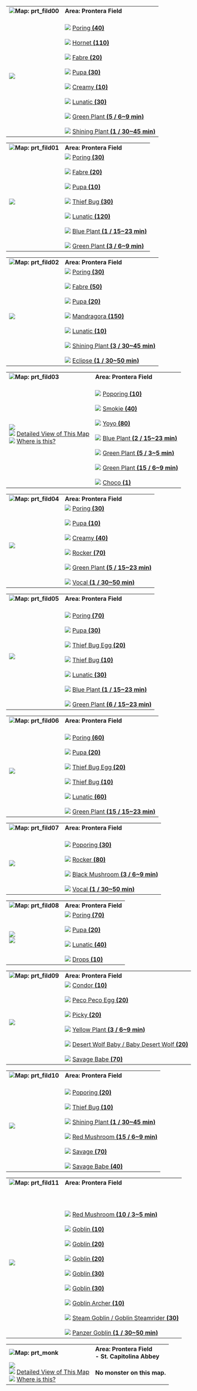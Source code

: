 |                                                                    |                                                                                                                                                                                                                                                                                                                                                                                                                                                                                                                                                                                                                                                                                                                                                                                                                                                                                                                                                                                                                                                                                                                                              |
| ------------------------------------------------------------------ | -------------------------------------------------------------------------------------------------------------------------------------------------------------------------------------------------------------------------------------------------------------------------------------------------------------------------------------------------------------------------------------------------------------------------------------------------------------------------------------------------------------------------------------------------------------------------------------------------------------------------------------------------------------------------------------------------------------------------------------------------------------------------------------------------------------------------------------------------------------------------------------------------------------------------------------------------------------------------------------------------------------------------------------------------------------------------------------------------------------------------------------------- |
| ![](https://ratemyserver.net/images/circle.gif)**Map: prt_fild00** | **Area: Prontera Field**                                                                                                                                                                                                                                                                                                                                                                                                                                                                                                                                                                                                                                                                                                                                                                                                                                                                                                                                                                                                                                                                                                                     |
| ![](https://file5s.ratemyserver.net/maps/prt_fild00.gif)           | <br> ![](https://ratemyserver.net/images/bu2.gif) [Poring **(**40**)**](https://ratemyserver.net/index.php?page=mob_db&mob_id=1002)<br><br>![](https://ratemyserver.net/images/bu2.gif) [Hornet **(**110**)**](https://ratemyserver.net/index.php?page=mob_db&mob_id=1004)<br><br>![](https://ratemyserver.net/images/bu2.gif) [Fabre **(**20**)**](https://ratemyserver.net/index.php?page=mob_db&mob_id=1007)<br><br>![](https://ratemyserver.net/images/bu2.gif) [Pupa **(**30**)**](https://ratemyserver.net/index.php?page=mob_db&mob_id=1008)<br><br>![](https://ratemyserver.net/images/bu2.gif) [Creamy **(**10**)**](https://ratemyserver.net/index.php?page=mob_db&mob_id=1018)<br><br>![](https://ratemyserver.net/images/bu2.gif) [Lunatic **(**30**)**](https://ratemyserver.net/index.php?page=mob_db&mob_id=1063)<br><br>![](https://ratemyserver.net/images/bu2.gif) [Green Plant **(**5 / 6~9 min**)**](https://ratemyserver.net/index.php?page=mob_db&mob_id=1080)<br><br>![](https://ratemyserver.net/images/bu2.gif) [Shining Plant **(**1 / 30~45 min**)**](https://ratemyserver.net/index.php?page=mob_db&mob_id=1083) |

  

|                                                                    |                                                                                                                                                                                                                                                                                                                                                                                                                                                                                                                                                                                                                                                                                                                                                                                                                                                                                                                                                                                                   |
| ------------------------------------------------------------------ | ------------------------------------------------------------------------------------------------------------------------------------------------------------------------------------------------------------------------------------------------------------------------------------------------------------------------------------------------------------------------------------------------------------------------------------------------------------------------------------------------------------------------------------------------------------------------------------------------------------------------------------------------------------------------------------------------------------------------------------------------------------------------------------------------------------------------------------------------------------------------------------------------------------------------------------------------------------------------------------------------- |
| ![](https://ratemyserver.net/images/circle.gif)**Map: prt_fild01** | **Area: Prontera Field**                                                                                                                                                                                                                                                                                                                                                                                                                                                                                                                                                                                                                                                                                                                                                                                                                                                                                                                                                                          |
| ![](https://file5s.ratemyserver.net/maps/prt_fild01.gif)  <br>     | ![](https://ratemyserver.net/images/bu2.gif) [Poring **(**30**)**](https://ratemyserver.net/index.php?page=mob_db&mob_id=1002)<br><br>![](https://ratemyserver.net/images/bu2.gif) [Fabre **(**20**)**](https://ratemyserver.net/index.php?page=mob_db&mob_id=1007)<br><br>![](https://ratemyserver.net/images/bu2.gif) [Pupa **(**10**)**](https://ratemyserver.net/index.php?page=mob_db&mob_id=1008)<br><br>![](https://ratemyserver.net/images/bu2.gif) [Thief Bug **(**30**)**](https://ratemyserver.net/index.php?page=mob_db&mob_id=1051)<br><br>![](https://ratemyserver.net/images/bu2.gif) [Lunatic **(**120**)**](https://ratemyserver.net/index.php?page=mob_db&mob_id=1063)<br><br>![](https://ratemyserver.net/images/bu2.gif) [Blue Plant **(**1 / 15~23 min**)**](https://ratemyserver.net/index.php?page=mob_db&mob_id=1079)<br><br>![](https://ratemyserver.net/images/bu2.gif) [Green Plant **(**3 / 6~9 min**)**](https://ratemyserver.net/index.php?page=mob_db&mob_id=1080) |

  

|                                                                    |                                                                                                                                                                                                                                                                                                                                                                                                                                                                                                                                                                                                                                                                                                                                                                                                                                                                                                                                                                                                     |
| ------------------------------------------------------------------ | --------------------------------------------------------------------------------------------------------------------------------------------------------------------------------------------------------------------------------------------------------------------------------------------------------------------------------------------------------------------------------------------------------------------------------------------------------------------------------------------------------------------------------------------------------------------------------------------------------------------------------------------------------------------------------------------------------------------------------------------------------------------------------------------------------------------------------------------------------------------------------------------------------------------------------------------------------------------------------------------------- |
| ![](https://ratemyserver.net/images/circle.gif)**Map: prt_fild02** | **Area: Prontera Field**                                                                                                                                                                                                                                                                                                                                                                                                                                                                                                                                                                                                                                                                                                                                                                                                                                                                                                                                                                            |
| ![](https://file5s.ratemyserver.net/maps/prt_fild02.gif)  <br>     | ![](https://ratemyserver.net/images/bu2.gif) [Poring **(**30**)**](https://ratemyserver.net/index.php?page=mob_db&mob_id=1002)<br><br>![](https://ratemyserver.net/images/bu2.gif) [Fabre **(**50**)**](https://ratemyserver.net/index.php?page=mob_db&mob_id=1007)<br><br>![](https://ratemyserver.net/images/bu2.gif) [Pupa **(**20**)**](https://ratemyserver.net/index.php?page=mob_db&mob_id=1008)<br><br>![](https://ratemyserver.net/images/bu2.gif) [Mandragora **(**150**)**](https://ratemyserver.net/index.php?page=mob_db&mob_id=1020)<br><br>![](https://ratemyserver.net/images/bu2.gif) [Lunatic **(**10**)**](https://ratemyserver.net/index.php?page=mob_db&mob_id=1063)<br><br>![](https://ratemyserver.net/images/bu2.gif) [Shining Plant **(**3 / 30~45 min**)**](https://ratemyserver.net/index.php?page=mob_db&mob_id=1083)<br><br>![](https://ratemyserver.net/images/bu2.gif) [Eclipse **(**1 / 30~50 min**)**](https://ratemyserver.net/index.php?page=mob_db&mob_id=1093) |

  

|                                                                                                                                                                                                                                                                                                                                                                  |                                                                                                                                                                                                                                                                                                                                                                                                                                                                                                                                                                                                                                                                                                                                                                                                                                                                                                                                                                                                                  |
| ---------------------------------------------------------------------------------------------------------------------------------------------------------------------------------------------------------------------------------------------------------------------------------------------------------------------------------------------------------------- | ---------------------------------------------------------------------------------------------------------------------------------------------------------------------------------------------------------------------------------------------------------------------------------------------------------------------------------------------------------------------------------------------------------------------------------------------------------------------------------------------------------------------------------------------------------------------------------------------------------------------------------------------------------------------------------------------------------------------------------------------------------------------------------------------------------------------------------------------------------------------------------------------------------------------------------------------------------------------------------------------------------------- |
| ![](https://ratemyserver.net/images/circle.gif)**Map: prt_fild03**                                                                                                                                                                                                                                                                                               | **Area: Prontera Field**                                                                                                                                                                                                                                                                                                                                                                                                                                                                                                                                                                                                                                                                                                                                                                                                                                                                                                                                                                                         |
| ![](https://file5s.ratemyserver.net/maps/prt_fild03.gif)  <br>![](https://ratemyserver.net/images/bu2.gif) [Detailed View of This Map](https://ratemyserver.net/index.php?page=npc_shop_warp&map=prt_fild03&re_mob=0)  <br>![](https://ratemyserver.net/images/bu2.gif) [Where is this?](https://ratemyserver.net/worldmap.php?selected_map=prt_fild03&re_mob=0) | <br>![](https://ratemyserver.net/images/bu2.gif) [Poporing **(**10**)**](https://ratemyserver.net/index.php?page=mob_db&mob_id=1031)<br><br>![](https://ratemyserver.net/images/bu2.gif) [Smokie **(**40**)**](https://ratemyserver.net/index.php?page=mob_db&mob_id=1056)<br><br>![](https://ratemyserver.net/images/bu2.gif) [Yoyo **(**80**)**](https://ratemyserver.net/index.php?page=mob_db&mob_id=1057)<br><br>![](https://ratemyserver.net/images/bu2.gif) [Blue Plant **(**2 / 15~23 min**)**](https://ratemyserver.net/index.php?page=mob_db&mob_id=1079)<br><br>![](https://ratemyserver.net/images/bu2.gif) [Green Plant **(**5 / 3~5 min**)**](https://ratemyserver.net/index.php?page=mob_db&mob_id=1080)<br><br>![](https://ratemyserver.net/images/bu2.gif) [Green Plant **(**15 / 6~9 min**)**](https://ratemyserver.net/index.php?page=mob_db&mob_id=1080)<br><br>![](https://ratemyserver.net/images/bu2.gif) [Choco **(**1**)**](https://ratemyserver.net/index.php?page=mob_db&mob_id=1214) |

  

|                                                                    |                                                                                                                                                                                                                                                                                                                                                                                                                                                                                                                                                                                                                                                                                                                                                                                                                                                      |
| ------------------------------------------------------------------ | ---------------------------------------------------------------------------------------------------------------------------------------------------------------------------------------------------------------------------------------------------------------------------------------------------------------------------------------------------------------------------------------------------------------------------------------------------------------------------------------------------------------------------------------------------------------------------------------------------------------------------------------------------------------------------------------------------------------------------------------------------------------------------------------------------------------------------------------------------- |
| ![](https://ratemyserver.net/images/circle.gif)**Map: prt_fild04** | **Area: Prontera Field**                                                                                                                                                                                                                                                                                                                                                                                                                                                                                                                                                                                                                                                                                                                                                                                                                             |
| ![](https://file5s.ratemyserver.net/maps/prt_fild04.gif)  <br>     | ![](https://ratemyserver.net/images/bu2.gif) [Poring **(**30**)**](https://ratemyserver.net/index.php?page=mob_db&mob_id=1002)<br><br>![](https://ratemyserver.net/images/bu2.gif) [Pupa **(**10**)**](https://ratemyserver.net/index.php?page=mob_db&mob_id=1008)<br><br>![](https://ratemyserver.net/images/bu2.gif) [Creamy **(**40**)**](https://ratemyserver.net/index.php?page=mob_db&mob_id=1018)<br><br>![](https://ratemyserver.net/images/bu2.gif) [Rocker **(**70**)**](https://ratemyserver.net/index.php?page=mob_db&mob_id=1052)<br><br>![](https://ratemyserver.net/images/bu2.gif) [Green Plant **(**5 / 15~23 min**)**](https://ratemyserver.net/index.php?page=mob_db&mob_id=1080)<br><br>![](https://ratemyserver.net/images/bu2.gif) [Vocal **(**1 / 30~50 min**)**](https://ratemyserver.net/index.php?page=mob_db&mob_id=1088) |

  

|                                                                    |                                                                                                                                                                                                                                                                                                                                                                                                                                                                                                                                                                                                                                                                                                                                                                                                                                                                                                                                                                                                                |
| ------------------------------------------------------------------ | -------------------------------------------------------------------------------------------------------------------------------------------------------------------------------------------------------------------------------------------------------------------------------------------------------------------------------------------------------------------------------------------------------------------------------------------------------------------------------------------------------------------------------------------------------------------------------------------------------------------------------------------------------------------------------------------------------------------------------------------------------------------------------------------------------------------------------------------------------------------------------------------------------------------------------------------------------------------------------------------------------------- |
| ![](https://ratemyserver.net/images/circle.gif)**Map: prt_fild05** | **Area: Prontera Field**                                                                                                                                                                                                                                                                                                                                                                                                                                                                                                                                                                                                                                                                                                                                                                                                                                                                                                                                                                                       |
| ![](https://file5s.ratemyserver.net/maps/prt_fild05.gif)  <br>     | <br>![](https://ratemyserver.net/images/bu2.gif) [Poring **(**70**)**](https://ratemyserver.net/index.php?page=mob_db&mob_id=1002)<br><br>![](https://ratemyserver.net/images/bu2.gif) [Pupa **(**30**)**](https://ratemyserver.net/index.php?page=mob_db&mob_id=1008)<br><br>![](https://ratemyserver.net/images/bu2.gif) [Thief Bug Egg **(**20**)**](https://ratemyserver.net/index.php?page=mob_db&mob_id=1048)<br><br>![](https://ratemyserver.net/images/bu2.gif) [Thief Bug **(**10**)**](https://ratemyserver.net/index.php?page=mob_db&mob_id=1051)<br><br>![](https://ratemyserver.net/images/bu2.gif) [Lunatic **(**30**)**](https://ratemyserver.net/index.php?page=mob_db&mob_id=1063)<br><br>![](https://ratemyserver.net/images/bu2.gif) [Blue Plant **(**1 / 15~23 min**)**](https://ratemyserver.net/index.php?page=mob_db&mob_id=1079)<br><br>![](https://ratemyserver.net/images/bu2.gif) [Green Plant **(**6 / 15~23 min**)**](https://ratemyserver.net/index.php?page=mob_db&mob_id=1080) |

  

|                                                                    |                                                                                                                                                                                                                                                                                                                                                                                                                                                                                                                                                                                                                                                                                                                                                                                                                                                            |
| ------------------------------------------------------------------ | ---------------------------------------------------------------------------------------------------------------------------------------------------------------------------------------------------------------------------------------------------------------------------------------------------------------------------------------------------------------------------------------------------------------------------------------------------------------------------------------------------------------------------------------------------------------------------------------------------------------------------------------------------------------------------------------------------------------------------------------------------------------------------------------------------------------------------------------------------------- |
| ![](https://ratemyserver.net/images/circle.gif)**Map: prt_fild06** | **Area: Prontera Field**                                                                                                                                                                                                                                                                                                                                                                                                                                                                                                                                                                                                                                                                                                                                                                                                                                   |
| ![](https://file5s.ratemyserver.net/maps/prt_fild06.gif)  <br>     | <br>![](https://ratemyserver.net/images/bu2.gif) [Poring **(**60**)**](https://ratemyserver.net/index.php?page=mob_db&mob_id=1002)<br><br>![](https://ratemyserver.net/images/bu2.gif) [Pupa **(**20**)**](https://ratemyserver.net/index.php?page=mob_db&mob_id=1008)<br><br>![](https://ratemyserver.net/images/bu2.gif) [Thief Bug Egg **(**20**)**](https://ratemyserver.net/index.php?page=mob_db&mob_id=1048)<br><br>![](https://ratemyserver.net/images/bu2.gif) [Thief Bug **(**10**)**](https://ratemyserver.net/index.php?page=mob_db&mob_id=1051)<br><br>![](https://ratemyserver.net/images/bu2.gif) [Lunatic **(**60**)**](https://ratemyserver.net/index.php?page=mob_db&mob_id=1063)<br><br>![](https://ratemyserver.net/images/bu2.gif) [Green Plant **(**15 / 15~23 min**)**](https://ratemyserver.net/index.php?page=mob_db&mob_id=1080) |

  

|                                                                    |                                                                                                                                                                                                                                                                                                                                                                                                                                                                                                                                                                                   |
| ------------------------------------------------------------------ | --------------------------------------------------------------------------------------------------------------------------------------------------------------------------------------------------------------------------------------------------------------------------------------------------------------------------------------------------------------------------------------------------------------------------------------------------------------------------------------------------------------------------------------------------------------------------------- |
| ![](https://ratemyserver.net/images/circle.gif)**Map: prt_fild07** | **Area: Prontera Field**                                                                                                                                                                                                                                                                                                                                                                                                                                                                                                                                                          |
| ![](https://file5s.ratemyserver.net/maps/prt_fild07.gif)  <br>     | <br>![](https://ratemyserver.net/images/bu2.gif) [Poporing **(**30**)**](https://ratemyserver.net/index.php?page=mob_db&mob_id=1031)<br><br>![](https://ratemyserver.net/images/bu2.gif) [Rocker **(**80**)**](https://ratemyserver.net/index.php?page=mob_db&mob_id=1052)<br><br>![](https://ratemyserver.net/images/bu2.gif) [Black Mushroom **(**3 / 6~9 min**)**](https://ratemyserver.net/index.php?page=mob_db&mob_id=1084)<br><br>![](https://ratemyserver.net/images/bu2.gif) [Vocal **(**1 / 30~50 min**)**](https://ratemyserver.net/index.php?page=mob_db&mob_id=1088) |

  

|                                                                                                            |                                                                                                                                                                                                                                                                                                                                                                                                                                                                                                                                                |
| ---------------------------------------------------------------------------------------------------------- | ---------------------------------------------------------------------------------------------------------------------------------------------------------------------------------------------------------------------------------------------------------------------------------------------------------------------------------------------------------------------------------------------------------------------------------------------------------------------------------------------------------------------------------------------- |
| ![](https://ratemyserver.net/images/circle.gif)**Map: prt_fild08**                                         | **Area: Prontera Field**                                                                                                                                                                                                                                                                                                                                                                                                                                                                                                                       |
| ![](https://file5s.ratemyserver.net/maps/prt_fild08.gif)  <br>![](https://ratemyserver.net/images/bu2.gif) | ![](https://ratemyserver.net/images/bu2.gif) [Poring **(**70**)**](https://ratemyserver.net/index.php?page=mob_db&mob_id=1002)<br><br>![](https://ratemyserver.net/images/bu2.gif) [Pupa **(**20**)**](https://ratemyserver.net/index.php?page=mob_db&mob_id=1008)<br><br>![](https://ratemyserver.net/images/bu2.gif) [Lunatic **(**40**)**](https://ratemyserver.net/index.php?page=mob_db&mob_id=1063)<br><br>![](https://ratemyserver.net/images/bu2.gif) [Drops **(**10**)**](https://ratemyserver.net/index.php?page=mob_db&mob_id=1113) |

  

|                                                                    |                                                                                                                                                                                                                                                                                                                                                                                                                                                                                                                                                                                                                                                                                                                                                                                                                                                                                     |
| ------------------------------------------------------------------ | ----------------------------------------------------------------------------------------------------------------------------------------------------------------------------------------------------------------------------------------------------------------------------------------------------------------------------------------------------------------------------------------------------------------------------------------------------------------------------------------------------------------------------------------------------------------------------------------------------------------------------------------------------------------------------------------------------------------------------------------------------------------------------------------------------------------------------------------------------------------------------------- |
| ![](https://ratemyserver.net/images/circle.gif)**Map: prt_fild09** | **Area: Prontera Field**                                                                                                                                                                                                                                                                                                                                                                                                                                                                                                                                                                                                                                                                                                                                                                                                                                                            |
| ![](https://file5s.ratemyserver.net/maps/prt_fild09.gif)  <br>     | ![](https://ratemyserver.net/images/bu2.gif) [Condor **(**10**)**](https://ratemyserver.net/index.php?page=mob_db&mob_id=1009)<br><br>![](https://ratemyserver.net/images/bu2.gif) [Peco Peco Egg **(**20**)**](https://ratemyserver.net/index.php?page=mob_db&mob_id=1047)<br><br>![](https://ratemyserver.net/images/bu2.gif) [Picky **(**20**)**](https://ratemyserver.net/index.php?page=mob_db&mob_id=1049)<br><br>![](https://ratemyserver.net/images/bu2.gif) [Yellow Plant **(**3 / 6~9 min**)**](https://ratemyserver.net/index.php?page=mob_db&mob_id=1081)<br><br>![](https://ratemyserver.net/images/bu2.gif) [Desert Wolf Baby / Baby Desert Wolf **(**20**)**](https://ratemyserver.net/index.php?page=mob_db&mob_id=1107)<br><br>![](https://ratemyserver.net/images/bu2.gif) [Savage Babe **(**70**)**](https://ratemyserver.net/index.php?page=mob_db&mob_id=1167) |

  

|                                                                    |                                                                                                                                                                                                                                                                                                                                                                                                                                                                                                                                                                                                                                                                                                                                                                                                                                                                              |
| ------------------------------------------------------------------ | ---------------------------------------------------------------------------------------------------------------------------------------------------------------------------------------------------------------------------------------------------------------------------------------------------------------------------------------------------------------------------------------------------------------------------------------------------------------------------------------------------------------------------------------------------------------------------------------------------------------------------------------------------------------------------------------------------------------------------------------------------------------------------------------------------------------------------------------------------------------------------- |
| ![](https://ratemyserver.net/images/circle.gif)**Map: prt_fild10** | **Area: Prontera Field**                                                                                                                                                                                                                                                                                                                                                                                                                                                                                                                                                                                                                                                                                                                                                                                                                                                     |
| ![](https://file5s.ratemyserver.net/maps/prt_fild10.gif)  <br>     | <br>![](https://ratemyserver.net/images/bu2.gif) [Poporing **(**20**)**](https://ratemyserver.net/index.php?page=mob_db&mob_id=1031)<br><br>![](https://ratemyserver.net/images/bu2.gif) [Thief Bug **(**10**)**](https://ratemyserver.net/index.php?page=mob_db&mob_id=1051)<br><br>![](https://ratemyserver.net/images/bu2.gif) [Shining Plant **(**1 / 30~45 min**)**](https://ratemyserver.net/index.php?page=mob_db&mob_id=1083)<br><br>![](https://ratemyserver.net/images/bu2.gif) [Red Mushroom **(**15 / 6~9 min**)**](https://ratemyserver.net/index.php?page=mob_db&mob_id=1085)<br><br>![](https://ratemyserver.net/images/bu2.gif) [Savage **(**70**)**](https://ratemyserver.net/index.php?page=mob_db&mob_id=1166)<br><br>![](https://ratemyserver.net/images/bu2.gif) [Savage Babe **(**40**)**](https://ratemyserver.net/index.php?page=mob_db&mob_id=1167) |

  

|                                                                    |                                                                                                                                                                                                                                                                                                                                                                                                                                                                                                                                                                                                                                                                                                                                                                                                                                                                                                                                                                                                                                                                                                                                                                                                                                                                                                                                 |
| ------------------------------------------------------------------ | ------------------------------------------------------------------------------------------------------------------------------------------------------------------------------------------------------------------------------------------------------------------------------------------------------------------------------------------------------------------------------------------------------------------------------------------------------------------------------------------------------------------------------------------------------------------------------------------------------------------------------------------------------------------------------------------------------------------------------------------------------------------------------------------------------------------------------------------------------------------------------------------------------------------------------------------------------------------------------------------------------------------------------------------------------------------------------------------------------------------------------------------------------------------------------------------------------------------------------------------------------------------------------------------------------------------------------- |
| ![](https://ratemyserver.net/images/circle.gif)**Map: prt_fild11** | **Area: Prontera Field**                                                                                                                                                                                                                                                                                                                                                                                                                                                                                                                                                                                                                                                                                                                                                                                                                                                                                                                                                                                                                                                                                                                                                                                                                                                                                                        |
| ![](https://file5s.ratemyserver.net/maps/prt_fild11.gif)  <br>     | <br>  <br><br>![](https://ratemyserver.net/images/bu2.gif) [Red Mushroom **(**10 / 3~5 min**)**](https://ratemyserver.net/index.php?page=mob_db&mob_id=1085)<br><br>![](https://ratemyserver.net/images/bu2.gif) [Goblin **(**10**)**](https://ratemyserver.net/index.php?page=mob_db&mob_id=1122)<br><br>![](https://ratemyserver.net/images/bu2.gif) [Goblin **(**20**)**](https://ratemyserver.net/index.php?page=mob_db&mob_id=1123)<br><br>![](https://ratemyserver.net/images/bu2.gif) [Goblin **(**20**)**](https://ratemyserver.net/index.php?page=mob_db&mob_id=1124)<br><br>![](https://ratemyserver.net/images/bu2.gif) [Goblin **(**30**)**](https://ratemyserver.net/index.php?page=mob_db&mob_id=1125)<br><br>![](https://ratemyserver.net/images/bu2.gif) [Goblin **(**30**)**](https://ratemyserver.net/index.php?page=mob_db&mob_id=1126)<br><br>![](https://ratemyserver.net/images/bu2.gif) [Goblin Archer **(**10**)**](https://ratemyserver.net/index.php?page=mob_db&mob_id=1258)<br><br>![](https://ratemyserver.net/images/bu2.gif) [Steam Goblin / Goblin Steamrider **(**30**)**](https://ratemyserver.net/index.php?page=mob_db&mob_id=1280)<br><br>![](https://ratemyserver.net/images/bu2.gif) [Panzer Goblin **(**1 / 30~50 min**)**](https://ratemyserver.net/index.php?page=mob_db&mob_id=1308) |

  

|   |   |
|---|---|
|![](https://ratemyserver.net/images/circle.gif)**Map: prt_monk**|**Area: Prontera Field  <br>- St. Capitolina Abbey**|
|![](https://file5s.ratemyserver.net/maps/prt_monk.gif)  <br>![](https://ratemyserver.net/images/bu2.gif) [Detailed View of This Map](https://ratemyserver.net/index.php?page=npc_shop_warp&map=prt_monk&re_mob=0)  <br>![](https://ratemyserver.net/images/bu2.gif) [Where is this?](https://ratemyserver.net/worldmap.php?selected_map=prt_monk&re_mob=0)|**No monster on this map.**|